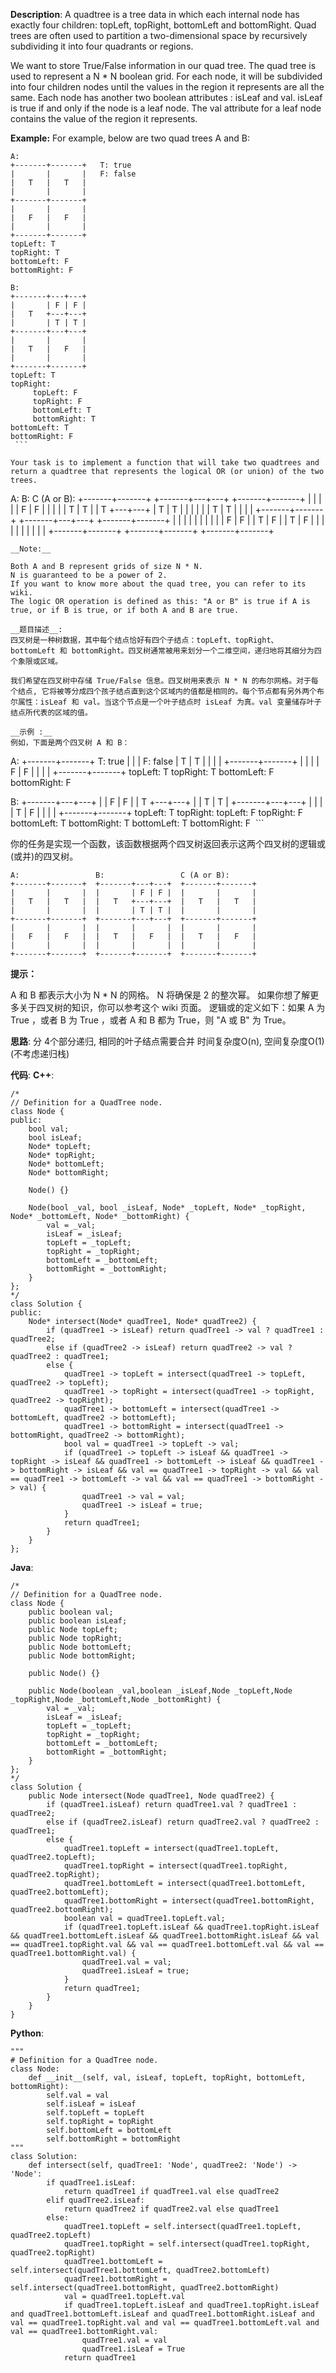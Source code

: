 __Description__:
A quadtree is a tree data in which each internal node has exactly four children: topLeft, topRight, bottomLeft and bottomRight. Quad trees are often used to partition a two-dimensional space by recursively subdividing it into four quadrants or regions.

We want to store True/False information in our quad tree. The quad tree is used to represent a N * N boolean grid. For each node, it will be subdivided into four children nodes until the values in the region it represents are all the same. Each node has another two boolean attributes : isLeaf and val. isLeaf is true if and only if the node is a leaf node. The val attribute for a leaf node contains the value of the region it represents.

__Example:__
For example, below are two quad trees A and B:
```
A:
+-------+-------+   T: true
|       |       |   F: false
|   T   |   T   |
|       |       |
+-------+-------+
|       |       |
|   F   |   F   |
|       |       |
+-------+-------+
topLeft: T
topRight: T
bottomLeft: F
bottomRight: F

B:
+-------+---+---+
|       | F | F |
|   T   +---+---+
|       | T | T |
+-------+---+---+
|       |       |
|   T   |   F   |
|       |       |
+-------+-------+
topLeft: T
topRight:
     topLeft: F
     topRight: F
     bottomLeft: T
     bottomRight: T
bottomLeft: T
bottomRight: F
 ```

Your task is to implement a function that will take two quadtrees and return a quadtree that represents the logical OR (or union) of the two trees.
```
A:                 B:                 C (A or B):
+-------+-------+  +-------+---+---+  +-------+-------+
|       |       |  |       | F | F |  |       |       |
|   T   |   T   |  |   T   +---+---+  |   T   |   T   |
|       |       |  |       | T | T |  |       |       |
+-------+-------+  +-------+---+---+  +-------+-------+
|       |       |  |       |       |  |       |       |
|   F   |   F   |  |   T   |   F   |  |   T   |   F   |
|       |       |  |       |       |  |       |       |
+-------+-------+  +-------+-------+  +-------+-------+
```
__Note:__

Both A and B represent grids of size N * N.
N is guaranteed to be a power of 2.
If you want to know more about the quad tree, you can refer to its wiki.
The logic OR operation is defined as this: "A or B" is true if A is true, or if B is true, or if both A and B are true.

__题目描述__:
四叉树是一种树数据，其中每个结点恰好有四个子结点：topLeft、topRight、bottomLeft 和 bottomRight。四叉树通常被用来划分一个二维空间，递归地将其细分为四个象限或区域。

我们希望在四叉树中存储 True/False 信息。四叉树用来表示 N * N 的布尔网格。对于每个结点, 它将被等分成四个孩子结点直到这个区域内的值都是相同的。每个节点都有另外两个布尔属性：isLeaf 和 val。当这个节点是一个叶子结点时 isLeaf 为真。val 变量储存叶子结点所代表的区域的值。

__示例 :__
例如，下面是两个四叉树 A 和 B：
```
A:
+-------+-------+   T: true
|       |       |   F: false
|   T   |   T   |
|       |       |
+-------+-------+
|       |       |
|   F   |   F   |
|       |       |
+-------+-------+
topLeft: T
topRight: T
bottomLeft: F
bottomRight: F

B:
+-------+---+---+
|       | F | F |
|   T   +---+---+
|       | T | T |
+-------+---+---+
|       |       |
|   T   |   F   |
|       |       |
+-------+-------+
topLeft: T
topRight:
     topLeft: F
     topRight: F
     bottomLeft: T
     bottomRight: T
bottomLeft: T
bottomRight: F
 ```

你的任务是实现一个函数，该函数根据两个四叉树返回表示这两个四叉树的逻辑或(或并)的四叉树。

```
A:                 B:                 C (A or B):
+-------+-------+  +-------+---+---+  +-------+-------+
|       |       |  |       | F | F |  |       |       |
|   T   |   T   |  |   T   +---+---+  |   T   |   T   |
|       |       |  |       | T | T |  |       |       |
+-------+-------+  +-------+---+---+  +-------+-------+
|       |       |  |       |       |  |       |       |
|   F   |   F   |  |   T   |   F   |  |   T   |   F   |
|       |       |  |       |       |  |       |       |
+-------+-------+  +-------+-------+  +-------+-------+
```

__提示：__

A 和 B 都表示大小为 N * N 的网格。
N 将确保是 2 的整次幂。
如果你想了解更多关于四叉树的知识，你可以参考这个 wiki 页面。
逻辑或的定义如下：如果 A 为 True ，或者 B 为 True ，或者 A 和 B 都为 True，则 "A 或 B" 为 True。

__思路__:
分 4个部分递归, 相同的叶子结点需要合并
时间复杂度O(n), 空间复杂度O(1)(不考虑递归栈)

__代码__:
__C++__:
```
/*
// Definition for a QuadTree node.
class Node {
public:
    bool val;
    bool isLeaf;
    Node* topLeft;
    Node* topRight;
    Node* bottomLeft;
    Node* bottomRight;

    Node() {}

    Node(bool _val, bool _isLeaf, Node* _topLeft, Node* _topRight, Node* _bottomLeft, Node* _bottomRight) {
        val = _val;
        isLeaf = _isLeaf;
        topLeft = _topLeft;
        topRight = _topRight;
        bottomLeft = _bottomLeft;
        bottomRight = _bottomRight;
    }
};
*/
class Solution {
public:
    Node* intersect(Node* quadTree1, Node* quadTree2) {
        if (quadTree1 -> isLeaf) return quadTree1 -> val ? quadTree1 : quadTree2;
        else if (quadTree2 -> isLeaf) return quadTree2 -> val ? quadTree2 : quadTree1;
        else {
            quadTree1 -> topLeft = intersect(quadTree1 -> topLeft, quadTree2 -> topLeft);
            quadTree1 -> topRight = intersect(quadTree1 -> topRight, quadTree2 -> topRight);
            quadTree1 -> bottomLeft = intersect(quadTree1 -> bottomLeft, quadTree2 -> bottomLeft);
            quadTree1 -> bottomRight = intersect(quadTree1 -> bottomRight, quadTree2 -> bottomRight);
            bool val = quadTree1 -> topLeft -> val;
            if (quadTree1 -> topLeft -> isLeaf && quadTree1 -> topRight -> isLeaf && quadTree1 -> bottomLeft -> isLeaf && quadTree1 -> bottomRight -> isLeaf && val == quadTree1 -> topRight -> val && val == quadTree1 -> bottomLeft -> val && val == quadTree1 -> bottomRight -> val) {
                quadTree1 -> val = val;
                quadTree1 -> isLeaf = true;
            }
            return quadTree1;
        }
    }
};
```

__Java__:
```
/*
// Definition for a QuadTree node.
class Node {
    public boolean val;
    public boolean isLeaf;
    public Node topLeft;
    public Node topRight;
    public Node bottomLeft;
    public Node bottomRight;

    public Node() {}

    public Node(boolean _val,boolean _isLeaf,Node _topLeft,Node _topRight,Node _bottomLeft,Node _bottomRight) {
        val = _val;
        isLeaf = _isLeaf;
        topLeft = _topLeft;
        topRight = _topRight;
        bottomLeft = _bottomLeft;
        bottomRight = _bottomRight;
    }
};
*/
class Solution {
    public Node intersect(Node quadTree1, Node quadTree2) {
        if (quadTree1.isLeaf) return quadTree1.val ? quadTree1 : quadTree2;
        else if (quadTree2.isLeaf) return quadTree2.val ? quadTree2 : quadTree1;
        else {
            quadTree1.topLeft = intersect(quadTree1.topLeft, quadTree2.topLeft);
            quadTree1.topRight = intersect(quadTree1.topRight, quadTree2.topRight);
            quadTree1.bottomLeft = intersect(quadTree1.bottomLeft, quadTree2.bottomLeft);
            quadTree1.bottomRight = intersect(quadTree1.bottomRight, quadTree2.bottomRight);
            boolean val = quadTree1.topLeft.val;
            if (quadTree1.topLeft.isLeaf && quadTree1.topRight.isLeaf && quadTree1.bottomLeft.isLeaf && quadTree1.bottomRight.isLeaf && val == quadTree1.topRight.val && val == quadTree1.bottomLeft.val && val == quadTree1.bottomRight.val) {
                quadTree1.val = val;
                quadTree1.isLeaf = true;
            }
            return quadTree1;
        }
    }
}
```

__Python__:
```
"""
# Definition for a QuadTree node.
class Node:
    def __init__(self, val, isLeaf, topLeft, topRight, bottomLeft, bottomRight):
        self.val = val
        self.isLeaf = isLeaf
        self.topLeft = topLeft
        self.topRight = topRight
        self.bottomLeft = bottomLeft
        self.bottomRight = bottomRight
"""
class Solution:
    def intersect(self, quadTree1: 'Node', quadTree2: 'Node') -> 'Node':
        if quadTree1.isLeaf:
            return quadTree1 if quadTree1.val else quadTree2
        elif quadTree2.isLeaf:
            return quadTree2 if quadTree2.val else quadTree1
        else:
            quadTree1.topLeft = self.intersect(quadTree1.topLeft, quadTree2.topLeft)
            quadTree1.topRight = self.intersect(quadTree1.topRight, quadTree2.topRight)
            quadTree1.bottomLeft = self.intersect(quadTree1.bottomLeft, quadTree2.bottomLeft)
            quadTree1.bottomRight = self.intersect(quadTree1.bottomRight, quadTree2.bottomRight)
            val = quadTree1.topLeft.val
            if quadTree1.topLeft.isLeaf and quadTree1.topRight.isLeaf and quadTree1.bottomLeft.isLeaf and quadTree1.bottomRight.isLeaf and val == quadTree1.topRight.val and val == quadTree1.bottomLeft.val and val == quadTree1.bottomRight.val:
                quadTree1.val = val
                quadTree1.isLeaf = True
            return quadTree1
```
